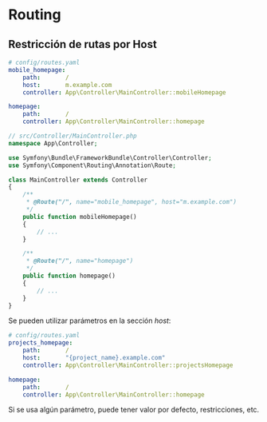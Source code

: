 Routing
=======

Restricción de rutas por Host 
-----------------------------

```yml
# config/routes.yaml
mobile_homepage:
    path:       /
    host:       m.example.com
    controller: App\Controller\MainController::mobileHomepage

homepage:
    path:       /
    controller: App\Controller\MainController::homepage
```

```php
// src/Controller/MainController.php
namespace App\Controller;

use Symfony\Bundle\FrameworkBundle\Controller\Controller;
use Symfony\Component\Routing\Annotation\Route;

class MainController extends Controller
{
    /**
     * @Route("/", name="mobile_homepage", host="m.example.com")
     */
    public function mobileHomepage()
    {
        // ...
    }

    /**
     * @Route("/", name="homepage")
     */
    public function homepage()
    {
        // ...
    }
}
```

Se pueden utilizar parámetros en la sección *host*:

```yml
# config/routes.yaml
projects_homepage:
    path:       /
    host:       "{project_name}.example.com"
    controller: App\Controller\MainController::projectsHomepage

homepage:
    path:       /
    controller: App\Controller\MainController::homepage
```

Si se usa algún parámetro, puede tener valor por defecto, restricciones, etc.

